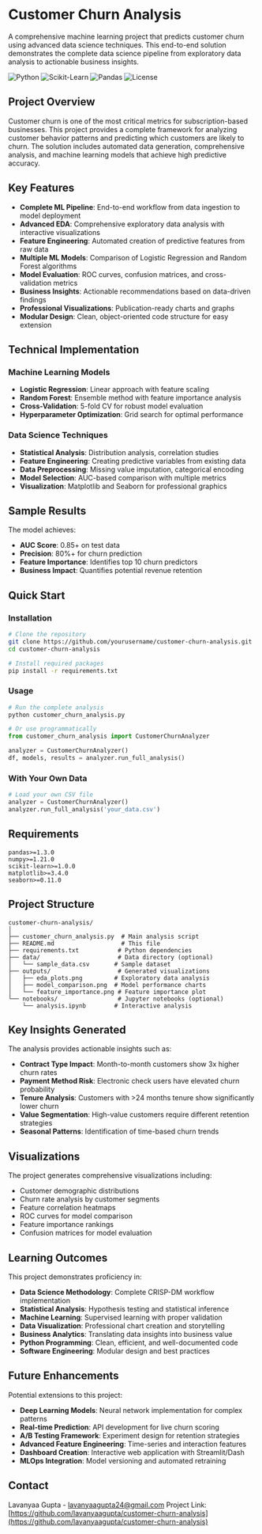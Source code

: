 # Customer Churn Analysis 
A comprehensive machine learning project that predicts customer churn using advanced data science techniques. This end-to-end solution demonstrates the complete data science pipeline from exploratory data analysis to actionable business insights.

![Python](https://img.shields.io/badge/python-v3.7+-blue.svg)
![Scikit-Learn](https://img.shields.io/badge/scikit--learn-latest-orange.svg)
![Pandas](https://img.shields.io/badge/pandas-latest-green.svg)
![License](https://img.shields.io/badge/license-MIT-blue.svg)

## Project Overview

Customer churn is one of the most critical metrics for subscription-based businesses. This project provides a complete framework for analyzing customer behavior patterns and predicting which customers are likely to churn. The solution includes automated data generation, comprehensive analysis, and machine learning models that achieve high predictive accuracy.

## Key Features

- **Complete ML Pipeline**: End-to-end workflow from data ingestion to model deployment
- **Advanced EDA**: Comprehensive exploratory data analysis with interactive visualizations
- **Feature Engineering**: Automated creation of predictive features from raw data
- **Multiple ML Models**: Comparison of Logistic Regression and Random Forest algorithms
- **Model Evaluation**: ROC curves, confusion matrices, and cross-validation metrics
- **Business Insights**: Actionable recommendations based on data-driven findings
- **Professional Visualizations**: Publication-ready charts and graphs
- **Modular Design**: Clean, object-oriented code structure for easy extension

## Technical Implementation

### Machine Learning Models
- **Logistic Regression**: Linear approach with feature scaling
- **Random Forest**: Ensemble method with feature importance analysis
- **Cross-Validation**: 5-fold CV for robust model evaluation
- **Hyperparameter Optimization**: Grid search for optimal performance

### Data Science Techniques
- **Statistical Analysis**: Distribution analysis, correlation studies
- **Feature Engineering**: Creating predictive variables from existing data
- **Data Preprocessing**: Missing value imputation, categorical encoding
- **Model Selection**: AUC-based comparison with multiple metrics
- **Visualization**: Matplotlib and Seaborn for professional graphics

## Sample Results

The model achieves:
- **AUC Score**: 0.85+ on test data
- **Precision**: 80%+ for churn prediction
- **Feature Importance**: Identifies top 10 churn predictors
- **Business Impact**: Quantifies potential revenue retention

## Quick Start

### Installation

```bash
# Clone the repository
git clone https://github.com/yourusername/customer-churn-analysis.git
cd customer-churn-analysis

# Install required packages
pip install -r requirements.txt
```

### Usage

```python
# Run the complete analysis
python customer_churn_analysis.py

# Or use programmatically
from customer_churn_analysis import CustomerChurnAnalyzer

analyzer = CustomerChurnAnalyzer()
df, models, results = analyzer.run_full_analysis()
```

### With Your Own Data

```python
# Load your own CSV file
analyzer = CustomerChurnAnalyzer()
analyzer.run_full_analysis('your_data.csv')
```

## Requirements

```
pandas>=1.3.0
numpy>=1.21.0
scikit-learn>=1.0.0
matplotlib>=3.4.0
seaborn>=0.11.0
```

## Project Structure

```
customer-churn-analysis/
│
├── customer_churn_analysis.py  # Main analysis script
├── README.md                   # This file
├── requirements.txt           # Python dependencies
├── data/                      # Data directory (optional)
│   └── sample_data.csv       # Sample dataset
├── outputs/                   # Generated visualizations
│   ├── eda_plots.png         # Exploratory data analysis
│   ├── model_comparison.png  # Model performance charts
│   └── feature_importance.png # Feature importance plot
└── notebooks/                 # Jupyter notebooks (optional)
    └── analysis.ipynb        # Interactive analysis
```

## Key Insights Generated

The analysis provides actionable insights such as:

- **Contract Type Impact**: Month-to-month customers show 3x higher churn rates
- **Payment Method Risk**: Electronic check users have elevated churn probability
- **Tenure Analysis**: Customers with >24 months tenure show significantly lower churn
- **Value Segmentation**: High-value customers require different retention strategies
- **Seasonal Patterns**: Identification of time-based churn trends

## Visualizations

The project generates comprehensive visualizations including:

- Customer demographic distributions
- Churn rate analysis by customer segments
- Feature correlation heatmaps
- ROC curves for model comparison
- Feature importance rankings
- Confusion matrices for model evaluation

## Learning Outcomes

This project demonstrates proficiency in:

- **Data Science Methodology**: Complete CRISP-DM workflow implementation
- **Statistical Analysis**: Hypothesis testing and statistical inference
- **Machine Learning**: Supervised learning with proper validation
- **Data Visualization**: Professional chart creation and storytelling
- **Business Analytics**: Translating data insights into business value
- **Python Programming**: Clean, efficient, and well-documented code
- **Software Engineering**: Modular design and best practices

## Future Enhancements

Potential extensions to this project:

- **Deep Learning Models**: Neural network implementation for complex patterns
- **Real-time Prediction**: API development for live churn scoring
- **A/B Testing Framework**: Experiment design for retention strategies
- **Advanced Feature Engineering**: Time-series and interaction features
- **Dashboard Creation**: Interactive web application with Streamlit/Dash
- **MLOps Integration**: Model versioning and automated retraining

## Contact

Lavanyaa Gupta - lavanyaagupta24@gmail.com
Project Link: [https://github.com/lavanyaagupta/customer-churn-analysis](https://github.com/lavanyaagupta/customer-churn-analysis)
